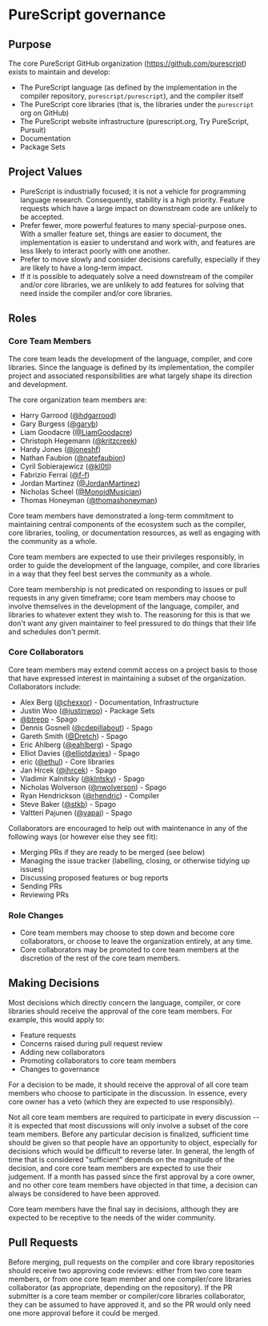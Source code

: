 # PureScript governance

## Purpose

The core PureScript GitHub organization (<https://github.com/purescript>)
exists to maintain and develop:

*   The PureScript language (as defined by the implementation in the compiler
    repository, `purescript/purescript`), and the compiler itself
*   The PureScript core libraries (that is, the libraries under the
    `purescript` org on GitHub)
*   The PureScript website infrastructure (purescript.org, Try PureScript,
    Pursuit)
*   Documentation
*   Package Sets

## Project Values

*   PureScript is industrially focused; it is not a vehicle for programming
    language research. Consequently, stability is a high priority. Feature
    requests which have a large impact on downstream code are unlikely to be
    accepted.
*   Prefer fewer, more powerful features to many special-purpose ones. With a
    smaller feature set, things are easier to document, the implementation is
    easier to understand and work with, and features are less likely to
    interact poorly with one another.
*   Prefer to move slowly and consider decisions carefully, especially if they
    are likely to have a long-term impact.
*   If it is possible to adequately solve a need downstream of the compiler
    and/or core libraries, we are unlikely to add features for solving that
    need inside the compiler and/or core libraries.

## Roles

### Core Team Members

The core team leads the development of the language, compiler,
and core libraries. Since the language is defined by its implementation, the
compiler project and associated responsibilities are what largely shape its
direction and development.

The core organization team members are:

*   Harry Garrood ([@hdgarrood](https://github.com/hdgarrood))
*   Gary Burgess ([@garyb](https://github.com/garyb))
*   Liam Goodacre ([@LiamGoodacre](https://github.com/LiamGoodacre))
*   Christoph Hegemann ([@kritzcreek](https://github.com/kritzcreek))
*   Hardy Jones ([@joneshf](https://github.com/joneshf))
*   Nathan Faubion ([@natefaubion](https://github.com/natefaubion))
*   Cyril Sobierajewicz ([@kl0tl](https://github.com/kl0tl))
*   Fabrizio Ferrai ([@f-f](https://github.com/f-f))
*   Jordan Martinez ([@JordanMartinez](https://github.com/JordanMartinez))
*   Nicholas Scheel ([@MonoidMusician](https://github.com/MonoidMusician))
*   Thomas Honeyman ([@thomashoneyman](https://github.com/thomashoneyman))

Core team members have demonstrated a long-term commitment to maintaining
central components of the ecosystem such as the compiler, core libraries,
tooling, or documentation resources, as well as engaging with the community as
a whole.

Core team members are expected to use their privileges responsibly, in order to
guide the development of the language, compiler, and core libraries in a way
that they feel best serves the community as a whole.

Core team membership is not predicated on responding to issues or pull requests in
any given timeframe; core team members may choose to involve themselves in the
development of the language, compiler, and libraries to whatever extent they
wish to. The reasoning for this is that we don't want any given maintainer to
feel pressured to do things that their life and schedules don't permit.

### Core Collaborators

Core team members may extend commit access on a project basis to those that have
expressed interest in maintaining a subset of the organization. Collaborators
include:

*   Alex Berg ([@chexxor](https://github.com/chexxor)) - Documentation, Infrastructure
*   Justin Woo ([@justinwoo](https://github.com/justinwoo)) - Package Sets
*   [@btrepp](https://github.com/btrepp) - Spago
*   Dennis Gosnell ([@cdepillabout](https://github.com/cdepillabout)) - Spago
*   Gareth Smith ([@Dretch](https://github.com/Dretch)) - Spago
*   Eric Ahlberg ([@eahlberg](https://github.com/eahlberg)) - Spago
*   Elliot Davies ([@elliotdavies](https://github.com/elliotdavies)) - Spago
*   eric ([@ethul](https://github.com/ethul)) - Core libraries
*   Jan Hrcek ([@jhrcek](https://github.com/jhrcek)) - Spago
*   Vladimir Kalnitsky ([@klntsky](https://github.com/klntsky)) - Spago
*   Nicholas Wolverson ([@nwolverson](https://github.com/nwolverson)) - Spago
*   Ryan Hendrickson ([@rhendric](https://github.com/rhendric)) - Compiler
*   Steve Baker ([@stkb](https://github.com/stkb)) - Spago
*   Valtteri Pajunen ([@vapaj](https://github.com/vapaj)) - Spago

Collaborators are encouraged to help out with maintenance in any of the
following ways (or however else they see fit):

*   Merging PRs if they are ready to be merged (see below)
*   Managing the issue tracker (labelling, closing, or otherwise tidying up
    issues)
*   Discussing proposed features or bug reports
*   Sending PRs
*   Reviewing PRs

### Role Changes

*   Core team members may choose to step down and become core collaborators, or choose to leave the organization entirely, at any time.
*   Core collaborators may be promoted to core team members at the discretion of the rest of the core team members.

## Making Decisions

Most decisions which directly concern the language, compiler, or core libraries
should receive the approval of the core team members. For example, this would apply
to:

*   Feature requests
*   Concerns raised during pull request review
*   Adding new collaborators
*   Promoting collaborators to core team members
*   Changes to governance

For a decision to be made, it should receive the approval of all core team members
who choose to participate in the discussion. In essence, every core owner has a
veto (which they are expected to use responsibly).

Not all core team members are required to participate in every discussion -- it is
expected that most discussions will only involve a subset of the core team members.
Before any particular decision is finalized, sufficient time should be given so
that people have an opportunity to object, especially for decisions which would
be difficult to reverse later. In general, the length of time that is
considered "sufficient" depends on the magnitude of the decision, and core
core team members are expected to use their judgement. If a month has passed since the
first approval by a core owner, and no other core team members have objected in that
time, a decision can always be considered to have been approved.

Core team members have the final say in decisions, although they are expected to be
receptive to the needs of the wider community.

## Pull Requests

Before merging, pull requests on the compiler and core library repositories
should receive two approving code reviews: either from two core team members, or
from one core team member and one compiler/core libraries collaborator (as
appropriate, depending on the repository). If the PR submitter is a core team
member or compiler/core libraries collaborator, they can be assumed to have
approved it, and so the PR would only need one more approval before it could be
merged.
